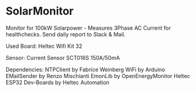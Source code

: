 # SolarMonitor
Monitor for 100kW Solarpower - Measures 3Phase AC Current for healthchecks. Send daily report to Slack &amp; Mail.

Used Board:
Heltec Wifi Kit 32

Sensor:
Current Sensor SCT016S 150A/50mA

Dependencies:
NTPClient by Fabrice Weinberg
WiFi by Arduino
EMailSender by Renzo Mischianti
EmonLib by OpenEnergyMonitor
Heltec ESP32 Dev-Boards by Heltec Automation

